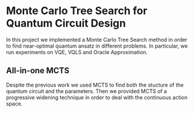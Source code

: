 # Monte Carlo Tree Search for Quantum Circuit Design

In this project we implemented a Monte Carlo Tree Search method in order to find near-optimal quantum ansatz in different problems. In particular, we run experiments on VQE, VQLS and Oracle Approximation.

## All-in-one MCTS
Despite the previous work we used MCTS to find both the stucture of the quantum circuit and the parameters. Then we provided MCTS of a progressive widening technique in order to deal with the continuous action space.
